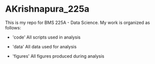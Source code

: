 # AKrishnapura_225a
 
 This is my repo for BMS 225A - Data Science. My work is organized as follows:

 - 'code' All scripts used in analysis

 - 'data' All data used for analysis

 - 'figures' All figures produced during analysis